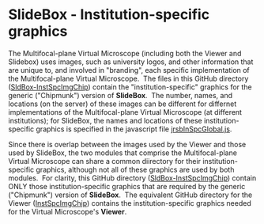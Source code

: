 # SlideBox - Institution-specific graphics

The Multifocal-plane Virtual Microscope (including both the Viewer and Slidebox) uses images, such as university logos, and other information that are unique to, and involved in "branding", each specific implementation of the Multifocal-plane Virtual Microscope.&nbsp; The files in this GitHub directory ([SldBox-InstSpcImgChip](https://github.com/MFPvirtual-microscope/SlideBox/tree/main/SldBox-InstSpcImgChip)) contain the "institution-specific" graphics for the generic ("Chipmunk") version of **SlideBox**.&nbsp; The number, names, and locations (on the server) of these images can be different for differnet implementations of the Multifocal-plane Virtual Microscope (at different institutions); for SlideBox, the names and locations of these institution-specific graphics is specified in the javascript file [jrsbInSpcGlobal.js](https://github.com/MFPvirtual-microscope/SlideBox/blob/main/SldBox-HTMLclient/jrsbInSpcGlobal.js).

Since there is overlap between the images used by the Viewer and those used by SlideBox, the two modules that comprise the Multifocal-plane Virtual Microscope can share a common diirectory for their institution-specific graphics, although not all of these graphics are used by both modules.&nbsp; For clarity, this GitHub directory ([SldBox-InstSpcImgChip](https://github.com/MFPvirtual-microscope/SlideBox/tree/main/SldBox-InstSpcImgChip)) contain ONLY those institution-specific graphics that are required by the generic ("Chipmunk") version of **SlideBox**.&nbsp; The equivalent GitHub directory for the Viewer ([InstSpcImgChip](https://github.com/MFPvirtual-microscope/Viewer/tree/main/InstSpcImgChip)) contains the institution-specific graphics needed for the Virtual Microscope's **Viewer**.
